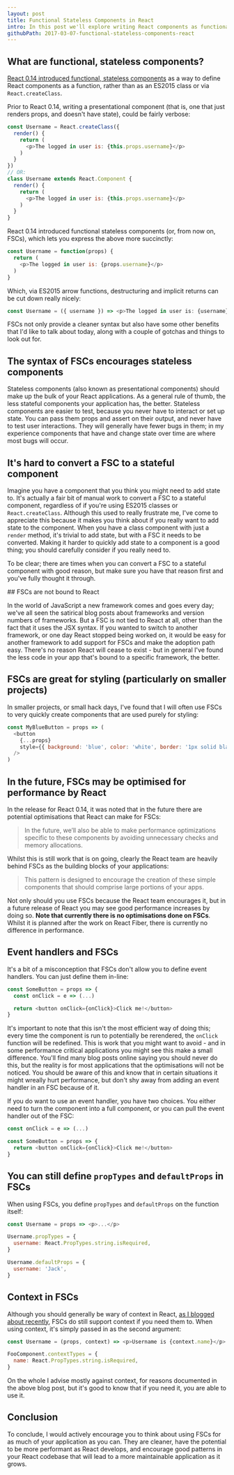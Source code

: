 ```yaml
---
layout: post
title: Functional Stateless Components in React
intro: In this post we'll explore writing React components as functional, stateless components and the benefits they can bring to your application.
githubPath: 2017-03-07-functional-stateless-components-react
---
```


## What are functional, stateless components?

[React 0.14 introduced functional, stateless components](https://facebook.github.io/react/blog/2015/10/07/react-v0.14.html#stateless-functional-components) as a way to define React components as a function, rather than as an ES2015 class or via `React.createClass`.

Prior to React 0.14, writing a presentational component (that is, one that just renders props, and doesn't have state), could be fairly verbose:

```js
const Username = React.createClass({
  render() {
    return (
      <p>The logged in user is: {this.props.username}</p>
    )
  }
})
// OR:
class Username extends React.Component {
  render() {
    return (
      <p>The logged in user is: {this.props.username}</p>
    )
  }
}
```

React 0.14 introduced functional stateless components (or, from now on, FSCs), which lets you express the above more succinctly:

```js
const Username = function(props) {
  return (
    <p>The logged in user is: {props.username}</p>
  )
}
```

Which, via ES2015 arrow functions, destructuring and implicit returns can be cut down really nicely:

```js
const Username = ({ username }) => <p>The logged in user is: {username}</p>
```

FSCs not only provide a cleaner syntax but also have some other benefits that I'd like to talk about today, along with a couple of gotchas and things to look out for.

## The syntax of FSCs encourages stateless components

Stateless components (also known as presentational components) should make up the bulk of your React applications. As a general rule of thumb, the less stateful components your application has, the better. Stateless components are easier to test, because you never have to interact or set up state. You can pass them props and assert on their output, and never have to test user interactions. They will generally have fewer bugs in them; in my experience components that have and change state over time are where most bugs will occur.


## It's hard to convert a FSC to a stateful component

Imagine you have a component that you think you might need to add state to. It's actually a fair bit of manual work to convert a FSC to a stateful component, regardless of if you're using ES2015 classes or `React.createClass`. Although this used to really frustrate me, I've come to appreciate this because it makes you think about if you really want to add state to the component. When you have a class component with just a `render` method, it's trivial to add state, but with a FSC it needs to be converted. Making it harder to quickly add state to a component is a good thing; you should carefully consider if you really need to.

To be clear; there are times when you can convert a FSC to a stateful component with good reason, but make sure you have that reason first and you've fully thought it through.

## FSCs are not bound to React

In the world of JavaScript a new framework comes and goes every day; we've all seen the satirical blog posts about frameworks and version numbers of frameworks. But a FSC is not tied to React at all, other than the fact that it uses the JSX syntax. If you wanted to switch to another framework, or one day React stopped being worked on, it would be easy for another framework to add support for FSCs and make the adoption path easy. There's no reason React will cease to exist - but in general I've found the less code in your app that's bound to a specific framework, the better.

## FSCs are great for styling (particularly on smaller projects)

In smaller projects, or small hack days, I've found that I will often use FSCs to very quickly create components that are used purely for styling:

```js
const MyBlueButton = props => (
  <button
    {...props}
    style={{ background: 'blue', color: 'white', border: '1px solid black', padding: '10px' }}
  />
)
```

## In the future, FSCs may be optimised for performance by React

In the release for React 0.14, it was noted that in the future there are potential optimisations that React can make for FSCs:

> In the future, we’ll also be able to make performance optimizations specific to these components by avoiding unnecessary checks and memory allocations.

Whilst this is still work that is on going, clearly the React team are heavily behind FSCs as the building blocks of your applications:

> This pattern is designed to encourage the creation of these simple components that should comprise large portions of your apps.

Not only should you use FSCs because the React team encourages it, but in a future release of React you may see good performance increases by doing so. __Note that currently there is no optimisations done on FSCs__. Whilst it is planned after the work on React Fiber, there is currently no difference in performance.

## Event handlers and FSCs

It's a bit of a misconception that FSCs don't allow you to define event handlers. You can just define them in-line:

```js
const SomeButton = props => {
  const onClick = e => (...)

  return <button onClick={onClick}>Click me!</button>
}
```

It's important to note that this isn't the most efficient way of doing this; every time the component is run to potentially be rerendered, the `onClick` function will be redefined. This is work that you might want to avoid - and in some performance critical applications you might see this make a small difference. You'll find many blog posts online saying you should never do this, but the reality is for most applications that the optimisations will not be noticed. You should be aware of this and know that in certain situations it might wreally hurt performance, but don't shy away from adding an event handler in an FSC because of it.

If you do want to use an event handler, you have two choices. You either need to turn the component into a full component, or you can pull the event handler out of the FSC:

```js
const onClick = e => (...)

const SomeButton = props => {
  return <button onClick={onClick}>Click me!</button>
}
```

## You can still define `propTypes` and `defaultProps` in FSCs

When using FSCs, you define `propTypes` and `defaultProps` on the function itself:

```js
const Username = props => <p>...</p>

Username.propTypes = {
  username: React.PropTypes.string.isRequired,
}

Username.defaultProps = {
  username: 'Jack',
}
```

## Context in FSCs

Although you should generally be wary of context in React, [as I blogged about recently](http://javascriptplayground.com/blog/2017/02/context-in-reactjs-applications/), FSCs do still support context if you need them to. When using context, it's simply passed in as the second argument:

```js
const Username = (props, context) => <p>Username is {context.name}</p>

FooComponent.contextTypes = {
  name: React.PropTypes.string.isRequired,
}
```

On the whole I advise mostly against context, for reasons documented in the above blog post, but it's good to know that if you need it, you are able to use it.


## Conclusion

To conclude, I would actively encourage you to think about using FSCs for as much of your application as you can. They are cleaner, have the potential to be more performant as React develops, and encourage good patterns in your React codebase that will lead to a more maintainable application as it grows.
